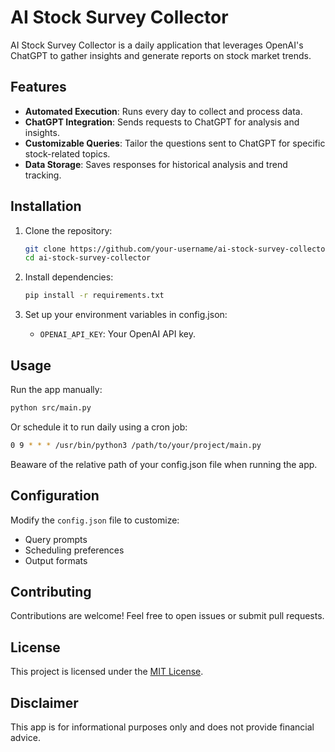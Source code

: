 # AI Stock Survey Collector

AI Stock Survey Collector is a daily application that leverages OpenAI's ChatGPT to gather insights and generate reports on stock market trends.

## Features

- **Automated Execution**: Runs every day to collect and process data.
- **ChatGPT Integration**: Sends requests to ChatGPT for analysis and insights.
- **Customizable Queries**: Tailor the questions sent to ChatGPT for specific stock-related topics.
- **Data Storage**: Saves responses for historical analysis and trend tracking.

## Installation

1. Clone the repository:
    ```bash
    git clone https://github.com/your-username/ai-stock-survey-collector.git
    cd ai-stock-survey-collector
    ```

2. Install dependencies:
    ```bash
    pip install -r requirements.txt
    ```

3. Set up your environment variables in config.json:
    - `OPENAI_API_KEY`: Your OpenAI API key.

## Usage

Run the app manually:
```bash
python src/main.py
```

Or schedule it to run daily using a cron job:
```bash
0 9 * * * /usr/bin/python3 /path/to/your/project/main.py
```
Beaware of the relative path of your config.json file when running the app.

## Configuration

Modify the `config.json` file to customize:
- Query prompts
- Scheduling preferences
- Output formats

## Contributing

Contributions are welcome! Feel free to open issues or submit pull requests.

## License

This project is licensed under the [MIT License](LICENSE).

## Disclaimer

This app is for informational purposes only and does not provide financial advice.